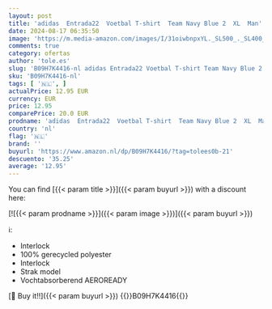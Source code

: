 ```yaml
---
layout: post
title: 'adidas  Entrada22  Voetbal T-shirt  Team Navy Blue 2  XL  Man'
date: 2024-08-17 06:35:50
image: 'https://m.media-amazon.com/images/I/31oiwbnpxYL._SL500_._SL400_.jpg'
comments: true
category: ofertas
author: 'tole.es'
slug: 'B09H7K4416-nl adidas Entrada22 Voetbal T-shirt Team Navy Blue 2 XL Man'
sku: 'B09H7K4416-nl'
tags: [ '🇳🇱', ]
actualPrice: 12.95 EUR
currency: EUR
price: 12.95
comparePrice: 20.0 EUR
prodname: 'adidas  Entrada22  Voetbal T-shirt  Team Navy Blue 2  XL  Man'
country: 'nl'
flag: '🇳🇱'
brand: ''
buyurl: 'https://www.amazon.nl/dp/B09H7K4416/?tag=tolees0b-21'
descuento: '35.25'
average: '12.95'
---
```


You can find [{{< param title >}}]({{< param buyurl >}}) with a discount here:

[![{{< param prodname >}}]({{< param image >}})]({{< param buyurl >}})

ℹ️:

- Interlock
- 100% gerecycled polyester
- Interlock
- Strak model
- Vochtabsorberend AEROREADY

[🛒 Buy it!!]({{< param buyurl >}})
{{<world>}}B09H7K4416{{</world>}}
